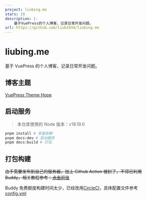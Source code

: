 ```yaml
---
project: liubing.me
stars: 19
description: |-
    基于VuePress的个人博客，记录日常开发问题。
url: https://github.com/liub1934/liubing.me
---
```


# liubing.me

基于 VuePress 的个人博客，记录日常开发问题。

## 博客主题

[VuePress Theme Hope](https://theme-hope.vuejs.press/zh/)

## 启动服务

> 本仓库使用的 Node 版本：v18.19.0

```sh
pnpm install # 安装依赖
pnpm docs:dev # 启动服务
pnpm docs:build # 打包
```

## 打包构建

~~由于需要发布到自己的服务器，加上 Github Action 被封了，不得已利用 Buddy，相关教程参考：[点击前往](https://liubing.me/article/vue/vuepress-automatically-deploys-to-own-servers-with-buddy.html)~~

Buddy 免费额度构建时间太少，已经改用[CircleCI](https://circleci.com/)，具体配置文件参考[config.yml](https://github.com/liub1934/liubing.me/blob/main/.circleci/config.yml)


